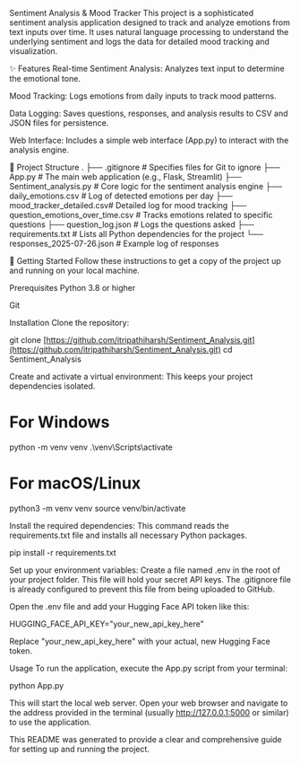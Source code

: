 Sentiment Analysis & Mood Tracker
This project is a sophisticated sentiment analysis application designed to track and analyze emotions from text inputs over time. It uses natural language processing to understand the underlying sentiment and logs the data for detailed mood tracking and visualization.

✨ Features
Real-time Sentiment Analysis: Analyzes text input to determine the emotional tone.

Mood Tracking: Logs emotions from daily inputs to track mood patterns.

Data Logging: Saves questions, responses, and analysis results to CSV and JSON files for persistence.

Web Interface: Includes a simple web interface (App.py) to interact with the analysis engine.

📂 Project Structure
.
├── .gitignore               # Specifies files for Git to ignore
├── App.py                   # The main web application (e.g., Flask, Streamlit)
├── Sentiment_analysis.py    # Core logic for the sentiment analysis engine
├── daily_emotions.csv       # Log of detected emotions per day
├── mood_tracker_detailed.csv# Detailed log for mood tracking
├── question_emotions_over_time.csv # Tracks emotions related to specific questions
├── question_log.json        # Logs the questions asked
├── requirements.txt         # Lists all Python dependencies for the project
└── responses_2025-07-26.json # Example log of responses

🚀 Getting Started
Follow these instructions to get a copy of the project up and running on your local machine.

Prerequisites
Python 3.8 or higher

Git

Installation
Clone the repository:

git clone [https://github.com/itripathiharsh/Sentiment_Analysis.git](https://github.com/itripathiharsh/Sentiment_Analysis.git)
cd Sentiment_Analysis

Create and activate a virtual environment:
This keeps your project dependencies isolated.

# For Windows
python -m venv venv
.\venv\Scripts\activate

# For macOS/Linux
python3 -m venv venv
source venv/bin/activate

Install the required dependencies:
This command reads the requirements.txt file and installs all necessary Python packages.

pip install -r requirements.txt

Set up your environment variables:
Create a file named .env in the root of your project folder. This file will hold your secret API keys. The .gitignore file is already configured to prevent this file from being uploaded to GitHub.

Open the .env file and add your Hugging Face API token like this:

HUGGING_FACE_API_KEY="your_new_api_key_here"

Replace "your_new_api_key_here" with your actual, new Hugging Face token.

Usage
To run the application, execute the App.py script from your terminal:

python App.py

This will start the local web server. Open your web browser and navigate to the address provided in the terminal (usually http://127.0.0.1:5000 or similar) to use the application.

This README was generated to provide a clear and comprehensive guide for setting up and running the project.
